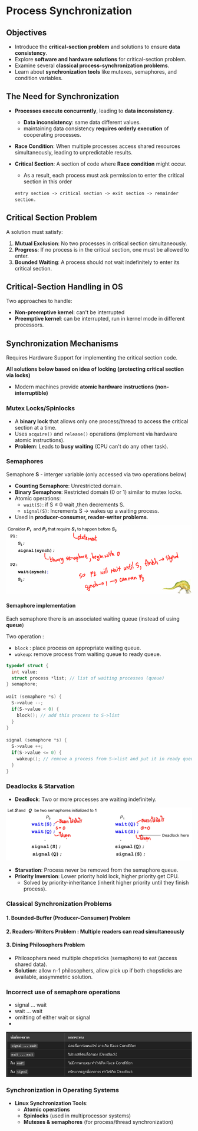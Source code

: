 # Process Synchronization

## Objectives
- Introduce the **critical-section problem** and solutions to ensure **data consistency**.
- Explore **software and hardware solutions** for critical-section problem.
- Examine several **classical process-synchronization problems**.
- Learn about **synchronization tools** like mutexes, semaphores, and condition variables.

## The Need for Synchronization
- **Processes execute concurrently**, leading to **data inconsistency**.
  - **Data inconsistency**: same data different values.
  - maintaining data consistency **requires orderly execution** of cooperating processes.
- **Race Condition**: When multiple processes access shared resources simultaneously, leading to unpredictable results.
- **Critical Section**: A section of code where **Race condition** might occur.
  - As a result, each process must ask permission to enter the critical section in this order 
  
  `entry section -> critical section -> exit section -> remainder section.`

## Critical Section Problem
A solution must satisfy:
1. **Mutual Exclusion**: No two processes in critical section simultaneously.
2. **Progress**: If no process is in the critical section, one must be allowed to enter.
3. **Bounded Waiting**: A process should not wait indefinitely to enter its critical section.

## Critical-Section Handling in OS
Two approaches to handle:
  - **Non-preemptive kernel**: can't be interrupted
  - **Preemptive kernel**: can be interrupted, run in kernel mode in different processors.
  
## Synchronization Mechanisms
Requires Hardware Support for implementing the critical section code.

**All solutions below based on idea of locking (protecting critical section via locks)**
  - Modern machines provide **atomic hardware instructions (non-interruptible)**

### **Mutex Locks/Spinlocks**
- A **binary lock** that allows only one process/thread to access the critical section at a time.
- Uses `acquire()` and `release()` operations (implement via hardware atomic instructions).
- **Problem**: Leads to **busy waiting** (CPU can't do any other task).

### **Semaphores**
Semaphore **S** - interger variable (only accessed via two operations below)
- **Counting Semaphore**: Unrestricted domain.
- **Binary Semaphore**: Restricted domain (0 or 1) similar to mutex locks. 
- Atomic operations:
  - `wait(S)`: if S $\leq$ 0 wait ,then decrements S.
  - `signal(S)`: Increments S -> wakes up a waiting process.
- Used in **producer-consumer, reader-writer problems**.

![Semaphore](appendix/Semaphore.png)

#### Semaphore implementation
Each semaphore there is an associated waiting queue (instead of using **queue**)

Two operation : 
- `block` : place process on appropriate waiting queue.
- `wakeup`: remove process from waiting queue to ready queue.

```c++
typedef struct {
  int value;
  struct process *list; // list of waiting processes (queue)
} semaphore;

wait (semaphore *s) {
  S->value --;
  if(S->value < 0) {
    block(); // add this process to S->list
  }
}

signal (semaphore *s) {
  S->value ++;
  if(S->value <= 0) {
    wakeup(); // remove a process from S->list and put it in ready queue
  }
}
```

### Deadlocks & Starvation
- **Deadlock**: Two or more processes are waiting indefinitely.

![Deadlock](appendix/Deadlock.png)

- **Starvation**: Process never be removed from the semaphore queue.
- **Priority Inversion**: Lower priority hold lock, higher priority get CPU.
  - Solved by priority-inheritance (inherit higher priority until they finish process).

### Classical Synchronization Problems
#### **1. Bounded-Buffer (Producer-Consumer) Problem**

#### **2. Readers-Writers Problem** : Multiple readers can read simultaneously

#### **3. Dining Philosophers Problem**
- Philosophers need multiple chopsticks (semaphore) to eat (access shared data).
- **Solution**: allow n-1 philosophers, allow pick up if both chopsticks are available, assymmetric solution.

### Incorrect use of semaphore operations
- signal ... wait
- wait ... wait
- omitting of either wait or signal
- 
![Incorrect  use of semaphore](appendix/IncorrectUse.png)
### Synchronization in Operating Systems
- **Linux Synchronization Tools**:
  - **Atomic operations**
  - **Spinlocks** (used in multiprocessor systems)
  - **Mutexes & semaphores** (for process/thread synchronization)


